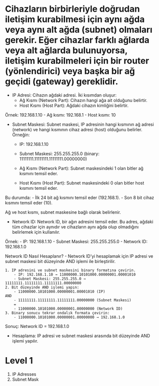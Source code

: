 # Cihazların birbirleriyle doğrudan iletişim kurabilmesi için aynı ağda veya aynı alt ağda (subnet) olmaları gerekir. Eğer cihazlar farklı ağlarda veya alt ağlarda bulunuyorsa, iletişim kurabilmeleri için bir router (yönlendirici) veya başka bir ağ geçidi (gateway) gereklidir.


- IP Adresi: Cihazın ağdaki adresi. İki kısımdan oluşur:
    - Ağ Kısmı (Network Part): Cihazın hangi ağa ait olduğunu belirtir.
    - Host Kısmı (Host Part): Ağdaki cihazın kimliğini belirtir.

Örnek: 192.168.1.10
    - Ağ kısmı: 192.168.1
    - Host kısmı: 10


- Subnet Maskesi: Subnet maskesi, IP adresinin hangi kısmının ağ adresi (network) ve hangi kısmının cihaz adresi (host) olduğunu belirler. Örneğin:
    - IP: 192.168.1.10
    - Subnet Maskesi: 255.255.255.0 (binary: 11111111.11111111.11111111.00000000)
    
    - Ağ Kısmı (Network Part): Subnet maskesindeki 1 olan bitler ağ kısmını temsil eder.
    - Host Kısmı (Host Part): Subnet maskesindeki 0 olan bitler host kısmını temsil eder.

Bu durumda:
    - İlk 24 bit ağ kısmını temsil eder (192.168.1).
    - Son 8 bit cihaz kısmını temsil eder (10).

Ağ ve host kısmı, subnet maskesine bağlı olarak belirlenir.

- Network ID: Network ID, bir ağın adresini temsil eder. Bu adres, ağdaki tüm cihazlar için aynıdır ve cihazların aynı ağda olup olmadığını belirlemek için kullanılır.

Örnek:
    - IP: 192.168.1.10
    - Subnet Maskesi: 255.255.255.0
    - Network ID: 192.168.1.0

Network ID Nasıl Hesaplanır?
    - Network ID'yi hesaplamak için IP adresi ve subnet maskesi bit düzeyinde AND işlemi ile birleştirilir.

    1. IP adresini ve subnet maskesini binary formatına çevirin.
        - IP: 192.168.1.10 → 11000000.10101000.00000001.00001010
        - Subnet Maskesi: 255.255.255.0 → 11111111.11111111.11111111.00000000
    2. Bit düzeyinde AND işlemi yapın:
        - 11000000.10101000.00000001.00001010 (IP)
    AND
        - 11111111.11111111.11111111.00000000 (Subnet Maskesi)
        =
        - 11000000.10101000.00000001.00000000 (Network ID)
    3. Binary sonucu tekrar ondalık formata çevirin:
        - 11000000.10101000.00000001.00000000 → 192.168.1.0

Sonuç: Network ID = 192.168.1.0


- Hesaplama: IP adresi ve subnet maskesi arasında bit düzeyinde AND işlemi yapılır.


# Level 1
1. IP Adresses
2. Subnet Mask

